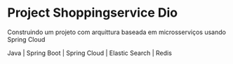# Project Shoppingservice Dio
Construindo um projeto com arquittura baseada em microsserviços usando Spring Cloud

Java | Spring Boot | Spring Cloud | Elastic Search | Redis    
